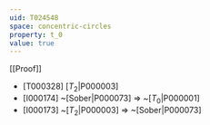 ```yaml
---
uid: T024548
space: concentric-circles
property: t_0
value: true
---
```

[[Proof]]

* [T000328] [$T_2$|P000003]
* [I000174] ~[Sober|P000073] => ~[$T_0$|P000001]
* [I000173] ~[$T_2$|P000003] => ~[Sober|P000073]


